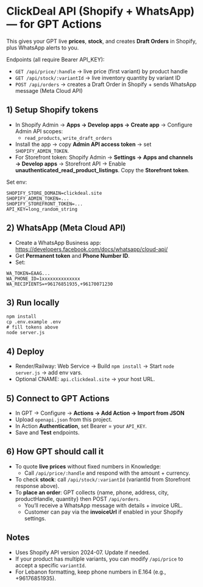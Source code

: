 
# ClickDeal API (Shopify + WhatsApp) — for GPT Actions

This gives your GPT live **prices**, **stock**, and creates **Draft Orders** in Shopify, plus WhatsApp alerts to you.

Endpoints (all require Bearer API_KEY):
- `GET /api/price/:handle` → live price (first variant) by product handle
- `GET /api/stock/:variantId` → live inventory quantity by variant ID
- `POST /api/orders` → creates a Draft Order in Shopify + sends WhatsApp message (Meta Cloud API)

## 1) Setup Shopify tokens
- In Shopify Admin → **Apps → Develop apps → Create app** → Configure Admin API scopes:
  - `read_products`, `write_draft_orders`
- Install the app → copy **Admin API access token** → set `SHOPIFY_ADMIN_TOKEN`.
- For Storefront token: Shopify Admin → **Settings → Apps and channels → Develop apps** → Storefront API → Enable **unauthenticated_read_product_listings**. Copy the **Storefront token**.

Set env:
```
SHOPIFY_STORE_DOMAIN=clickdeal.site
SHOPIFY_ADMIN_TOKEN=...
SHOPIFY_STOREFRONT_TOKEN=...
API_KEY=long_random_string
```

## 2) WhatsApp (Meta Cloud API)
- Create a WhatsApp Business app: https://developers.facebook.com/docs/whatsapp/cloud-api/
- Get **Permanent token** and **Phone Number ID**.
- Set:
```
WA_TOKEN=EAAG...
WA_PHONE_ID=1xxxxxxxxxxxxxx
WA_RECIPIENTS=+96176851935,+96170071230
```

## 3) Run locally
```
npm install
cp .env.example .env
# fill tokens above
node server.js
```

## 4) Deploy
- Render/Railway: Web Service → Build `npm install` → Start `node server.js` → add env vars.
- Optional CNAME: `api.clickdeal.site` → your host URL.

## 5) Connect to GPT Actions
- In GPT → Configure → **Actions → Add Action → Import from JSON**
- Upload `openapi.json` from this project.
- In Action **Authentication**, set Bearer = your `API_KEY`.
- Save and **Test** endpoints.

## 6) How GPT should call it
- To quote **live prices** without fixed numbers in Knowledge:
  - Call `/api/price/:handle` and respond with the amount + currency.
- To check **stock**: call `/api/stock/:variantId` (variantId from Storefront response above).
- To **place an order**: GPT collects {name, phone, address, city, productHandle, quantity} then POST `/api/orders`.
  - You’ll receive a WhatsApp message with details + invoice URL.
  - Customer can pay via the **invoiceUrl** if enabled in your Shopify settings.

## Notes
- Uses Shopify API version 2024-07. Update if needed.
- If your product has multiple variants, you can modify `/api/price` to accept a specific `variantId`.
- For Lebanon formatting, keep phone numbers in E.164 (e.g., +96176851935).
